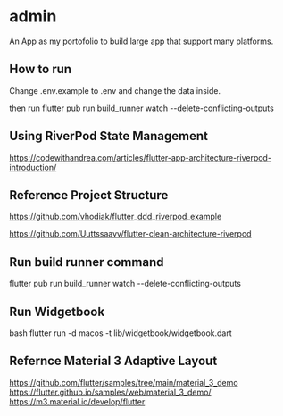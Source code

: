 # admin

An App as my portofolio to build large app that support many platforms.

## How to run

Change .env.example to .env and change the data inside.

then run flutter pub run build_runner watch --delete-conflicting-outputs

## Using RiverPod State Management

https://codewithandrea.com/articles/flutter-app-architecture-riverpod-introduction/

## Reference Project Structure

https://github.com/vhodiak/flutter_ddd_riverpod_example

https://github.com/Uuttssaavv/flutter-clean-architecture-riverpod

## Run build runner command

flutter pub run build_runner watch --delete-conflicting-outputs

## Run Widgetbook

bash flutter run -d macos -t lib/widgetbook/widgetbook.dart

## Refernce Material 3 Adaptive Layout

https://github.com/flutter/samples/tree/main/material_3_demo
https://flutter.github.io/samples/web/material_3_demo/
https://m3.material.io/develop/flutter

